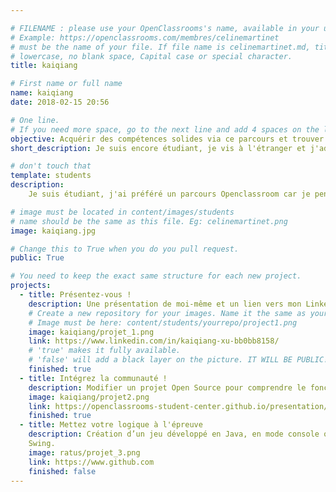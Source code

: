 ```yaml
---

# FILENAME : please use your OpenClassrooms's name, available in your url.
# Example: https://openclassrooms.com/membres/celinemartinet
# must be the name of your file. If file name is celinemartinet.md, title is celinemartinet.
# lowercase, no blank space, Capital case or special character.
title: kaiqiang

# First name or full name
name: kaiqiang
date: 2018-02-15 20:56

# One line.
# If you need more space, go to the next line and add 4 spaces on the left, as in 'description'.
objective: Acquérir des compétences solides via ce parcours et trouver un métier de développeur
short_description: Je suis encore étudiant, je vis à l'étranger et j'adore voyager

# don't touch that
template: students
description:
    Je suis étudiant, j'ai préféré un parcours Openclassroom car je pense qu'il m'apportera bien plus qu'un parcours classique à l'université. j'adore voyager et regarder des animés et des dramas

# image must be located in content/images/students
# name should be the same as this file. Eg: celinemartinet.png
image: kaiqiang.jpg

# Change this to True when you do you pull request.
public: True

# You need to keep the exact same structure for each new project.
projects:
  - title: Présentez-vous !
    description: Une présentation de moi-même et un lien vers mon LinkedIn.
    # Create a new repository for your images. Name it the same as your nickname and profile picture.
    # Image must be here: content/students/yourrepo/project1.png
    image: kaiqiang/projet_1.png
    link: https://www.linkedin.com/in/kaiqiang-xu-bb0bb8158/
    # 'true' makes it fully available.
    # 'false' will add a black layer on the picture. IT WILL BE PUBLIC!
    finished: true
  - title: Intégrez la communauté !
    description: Modifier un projet Open Source pour comprendre le fonctionnement de Git, de Github et des pull requests. 
    image: kaiqiang/projet2.png
    link: https://openclassrooms-student-center.github.io/presentation/students/ratus.html
    finished: true
  - title: Mettez votre logique à l'épreuve
    description: Création d’un jeu développé en Java, en mode console ou avec
    Swing.
    image: ratus/projet_3.png
    link: https://www.github.com
    finished: false
---
```

